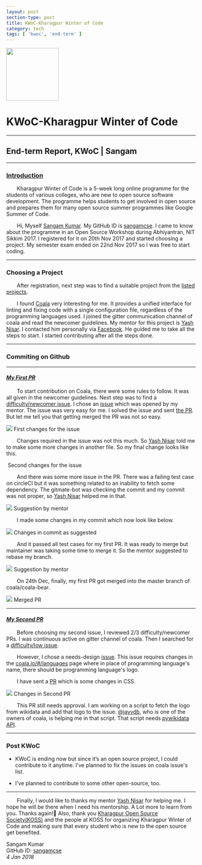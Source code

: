 ```yaml
---
layout: post
section-type: post
title: KWoC-Kharagpur Winter of Code
category: tech
tags: [ 'kwoc', 'end-term' ]
---
```


<img src="http://kwoc.kossiitkgp.in/static/images/kwoc_logo.png" style="height: 10em;">

KWoC-Kharagpur Winter of Code
=============================

* * *

  

End-term Report, KWoC | Sangam
------------------------------

* * *


### [Introduction](#intro)

  Kharagpur Winter of Code is a 5-week long online programme for the students of various colleges, who are new to open source software development. The programme helps students to get involved in open source and prepares them for many open source summer programmes like Google Summer of Code.

  Hi, Myself [Sangam Kumar](http://www.meetsangamcse.me). My GitHub ID is [sangamcse](https://github.com/sangamcse). I came to know about the programme in an Open Source Workshop during Abhiyantran, NIT Sikkim 2017. I registered for it on 20th Nov 2017 and started choosing a project. My semester exam ended on 22nd Nov 2017 so I was free to start coding.

* * *

### Choosing a Project

  After registration, next step was to find a suitable project from the [listed projects](http://kwoc.kossiitkgp.in/projects).

  I found [Coala](https://github.com/coala/) very interesting for me. It provides a unified interface for linting and fixing code with a single configuration file, regardless of the programming languages used. I joined the gitter communication channel of coala and read the newcomer guidelines. My mentor for this project is [Yash Nisar](https://github.com/yash-nisar). I contacted him personally via [Facebook](https://www.facebook.com/yash.nisar/). He guided me to take all the steps to start. I started contributing after all the steps done.

* * *

### Commiting on Github

* * *

#### [_My First PR_](#firstpr)

  To start contribution on Coala, there were some rules to follow. It was all given in the newcomer guidelines. Next step was to find a [difficulty/newcomer issue](https://github.com/coala/coala-bears/issues?q=is%3Aopen+is%3Aissue+label%3Adifficulty%2Fnewcomer). I chose an [issue](https://github.com/coala/coala-bears/issues/2004) which was opened by my mentor. The issue was very easy for me. I solved the issue and sent [the PR](https://github.com/coala/coala-bears/pull/2148). But let me tell you that getting merged the PR was not so easy.

![](http://www.meetsangamcse.me/archive/Blog/img/1.png) First changes for the issue

  
  Changes required in the issue was not this much. So [Yash Nisar](https://github.com/yash-nisar "Yash Nisar") told me to make some more changes in another file. So my final change looks like this.

<img src="http://www.meetsangamcse.me/archive/Blog/img/2.png" alt=""> Second changes for the issue

  
  And there was some more issue in the PR. There was a failing test case on circleCI but it was something related to an inability to fetch some dependency. The gitmate-bot was checking the commit and my commit was not proper, so [Yash Nisar](https://github.com/yash-nisar "Yash Nisar") helped me in that.

  
![](http://www.meetsangamcse.me/archive/Blog/img/3.png) Suggestion by mentor

  
  I made some changes in my commit which now look like below.

  
![](http://www.meetsangamcse.me/archive/Blog/img/4.png) Changes in commit as suggested

  
  And it passed all test cases for my first PR. It was ready to merge but maintainer was taking some time to merge it. So the mentor suggested to rebase my branch.

  
![](http://www.meetsangamcse.me/archive/Blog/img/5.png) Suggestion by mentor

  
  On 24th Dec, finally, my first PR got merged into the master branch of coala/coala-bear.

  
![](http://www.meetsangamcse.me/archive/Blog/img/6.png) Merged PR  

* * *

#### _[My Second PR](#secondpr)_

  Before choosing my second issue, I reviewed 2/3 difficulty/newcomer PRs. I was continuous active on gitter channel of coala. Then I searched for a [difficulty/low issue](https://github.com/coala/coala-bears/issues?q=is%3Aopen+is%3Aissue+label%3Adifficulty%2Flow).

  However, I chose a needs-design [issue](https://github.com/coala/landing-frontend/issues/250). This issue requires changes in the [coala.io/#/languages](https://coala.io/#/languages) page where in place of programming language's name, there should be programming language's logo.

  I have sent a [PR](https://github.com/coala/coalaCSS/pull/29) which is some changes in CSS.

![](http://www.meetsangamcse.me/archive/Blog/img/7.png) Changes in Second PR

  
  This PR still needs approval. I am working on a script to fetch the logo from wikidata and add that logo to the issue. [@jayvdb](https://github.com/jayvdb), who is one of the owners of coala, is helping me in that script. That script needs [pywikidata API](https://pywikidata.readthedocs.io/en/latest/chapter2.html#fetching-items).

* * *

### Post KWoC

*   KWoC is ending now but since it’s an open source project, I could contribute to it anytime. I’ve planned to fix the issues on coala issue's list.
    
*   I've planned to contribute to some other open-source, too.
    

* * *

  Finally, I would like to thanks my mentor [Yash Nisar](https://github.com/yash-nisar) for helping me. I hope he will be there when I need his mentorship. A Lot more to learn from you. Thanks again!🙂 Also, thank you [Kharagpur Open Source Society(KOSS)](https://kossiitkgp.in/) and the people at KOSS for organizing Kharagpur Winter of Code and making sure that every student who is new to the open source get benefited.

Sangam Kumar  
GitHub ID: [sangamcse](https://github.com/sangamcse)  
_4 Jan 2018_
